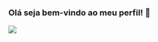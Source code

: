 ### Olá seja bem-vindo ao meu perfil! 🙂

<a href="instagram.com/veve444__"><img src="https://img.icons8.com/?size=50&id=eRJfQw0Zs44S&format=gif"></a>
